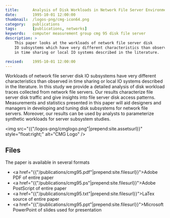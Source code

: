 ```yaml
---
title: 		Analysis of Disk Workloads in Network File Server Environments (CMG 95)
date: 		1995-10-01 12:00:00
thumbnail: 	/logos-png/cmg-icon64.png
category: 	publications
tags: 		[publications, networks]
keywords: 	computer measurement group cmg 95 disk file server
description: >
    This paper looks at the workloads of network file server disk
    IO subsystems which have very different characteristics than observed
    in time sharing or local IO systems described in the literature.

revised: 	1995-10-01 12:00:00
---
```

Workloads of network file server disk IO subsystems have very different
characteristics than observed in time sharing or local IO systems
described in the literature. In this study we provide a detailed
analysis of disk workload traces collected from network file servers.
Our results characterize file server disk traffic and give insights into
file server disk access patterns.  Measurements and statistics presented
in this paper will aid designers and managers in developing and tuning
disk subsystems for network file servers.  Moreover, our results can be
used by analysts to parameterize synthetic workloads for server
subsystem studies.


<img src="{{"/logos-png/cmglogo.png"|prepend:site.assetsurl}}" style="float:right;" alt="CMG Logo" />

## Files

The paper is available in several formats

* <a href="{{"/publications/cmg95.pdf"|prepend:site.filesurl}}">Adobe PDF</a> of entire paper
* <a href="{{"/publications/cmg95.ps"|prepend:site.filesurl}}">Adobe PostScript</a> of entire paper
* <a href="{{"/publications/cmg95.txt"|prepend:site.filesurl}}">LaTex</a> source of entire paper
* <a href="{{"/publications/cmg95.ppt"|prepend:site.filesurl}}">Microsoft PowerPoint</a> of slides used for presentation
